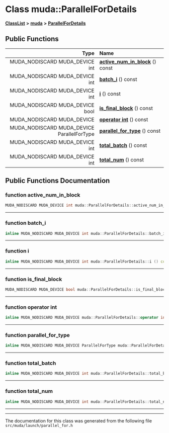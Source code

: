 

# Class muda::ParallelForDetails



[**ClassList**](annotated.md) **>** [**muda**](namespacemuda.md) **>** [**ParallelForDetails**](classmuda_1_1_parallel_for_details.md)










































## Public Functions

| Type | Name |
| ---: | :--- |
|  MUDA\_NODISCARD MUDA\_DEVICE int | [**active\_num\_in\_block**](#function-active_num_in_block) () const<br> |
|  MUDA\_NODISCARD MUDA\_DEVICE int | [**batch\_i**](#function-batch_i) () const<br> |
|  MUDA\_NODISCARD MUDA\_DEVICE int | [**i**](#function-i) () const<br> |
|  MUDA\_NODISCARD MUDA\_DEVICE bool | [**is\_final\_block**](#function-is_final_block) () const<br> |
|  MUDA\_NODISCARD MUDA\_DEVICE | [**operator int**](#function-operator-int) () const<br> |
|  MUDA\_NODISCARD MUDA\_DEVICE ParallelForType | [**parallel\_for\_type**](#function-parallel_for_type) () const<br> |
|  MUDA\_NODISCARD MUDA\_DEVICE int | [**total\_batch**](#function-total_batch) () const<br> |
|  MUDA\_NODISCARD MUDA\_DEVICE int | [**total\_num**](#function-total_num) () const<br> |




























## Public Functions Documentation




### function active\_num\_in\_block 

```C++
MUDA_NODISCARD MUDA_DEVICE int muda::ParallelForDetails::active_num_in_block () const
```




<hr>



### function batch\_i 

```C++
inline MUDA_NODISCARD MUDA_DEVICE int muda::ParallelForDetails::batch_i () const
```




<hr>



### function i 

```C++
inline MUDA_NODISCARD MUDA_DEVICE int muda::ParallelForDetails::i () const
```




<hr>



### function is\_final\_block 

```C++
MUDA_NODISCARD MUDA_DEVICE bool muda::ParallelForDetails::is_final_block () const
```




<hr>



### function operator int 

```C++
inline MUDA_NODISCARD MUDA_DEVICE muda::ParallelForDetails::operator int () const
```




<hr>



### function parallel\_for\_type 

```C++
inline MUDA_NODISCARD MUDA_DEVICE ParallelForType muda::ParallelForDetails::parallel_for_type () const
```




<hr>



### function total\_batch 

```C++
inline MUDA_NODISCARD MUDA_DEVICE int muda::ParallelForDetails::total_batch () const
```




<hr>



### function total\_num 

```C++
inline MUDA_NODISCARD MUDA_DEVICE int muda::ParallelForDetails::total_num () const
```




<hr>

------------------------------
The documentation for this class was generated from the following file `src/muda/launch/parallel_for.h`

